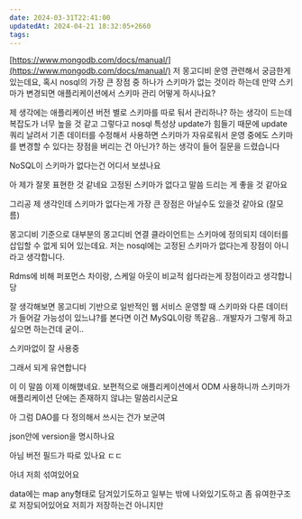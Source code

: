 ```yaml
---
date: 2024-03-31T22:41:00
updatedAt: 2024-04-21 18:32:05+2660
tags: 
---
```


[https://www.mongodb.com/docs/manual/](https://www.mongodb.com/docs/manual/)
저 몽고디비 운영 관련해서 궁금한게 있는데요, 혹시 nosql의 가장 큰 장점 중 하나가 스키마가 없는 것이라 하는데 만약 스키마가 변경되면 애플리케이션에서 스키마 관리 어떻게 하시나요?

제 생각에는 애플리케이션 버전 별로 스키마를 따로 둬서 관리하나? 하는 생각이 드는데 복잡도가 너무 높을 것 같고 그렇다고 nosql 특성상 update가 힘들기 때문에 update 쿼리 날려서 기존 데이터를 수정해서 사용하면 스키마가 자유로워서 운영 중에도 스키마를 변경할 수 있다는 장점을 버리는 건 아닌가? 하는 생각이 들어 질문을 드렸습니다

NoSQL이 스키마가 없다는건 어디서 보셨나요

아 제가 잘못 표현한 것 같네요 고정된 스키마가 없다고 말씀 드리는 게 좋을 것 같아요

그리공 제 생각인데 스키마가 없다는게 가장 큰 장점은 아닐수도 있을것 같아요 (잘모름)

몽고디비 기준으로 대부분의 몽고디비 연결 클라이언트는 스키마에 정의되지 데이터를 삽입할 수 없게 되어 있는데요. 저는 nosql에는 고정된 스키마가 없다는게 장점이 아니라고 생각합니다.

Rdms에 비해 퍼포먼스 차이랑, 스케일 아웃이 비교적 쉽다라는게 장점이라고 생각합니당

잘 생각해보면 몽고디비 기반으로 일반적인 웹 서비스 운영할 때 스키마와 다른 데이터가 들어갈 가능성이 있느냐?를 본다면 이건 MySQL이랑 똑같음.. 개발자가 그렇게 하고 싶으면 하는건데 굳이..

스키마없이 잘 사용중

그래서 되게 유연합니다

이 이 말씀 이제 이해했네요. 보편적으로 애플리케이션에서 ODM 사용하니까 스키마가 애플리케이션 단에는 존재하지 않냐는 말씀리시군요

아 그럼 DAO를 다 정의해서 쓰시는 건가 보군여

json안에 version을 명시하나요

아님 버전 필드가 따로 있나요 ㄷㄷ

아녀 저희 섞여있어요

data에는 map any형태로 담겨있기도하고
일부는 밖에 나와있기도하고 좀 유여한구조로 저장되어있어요
저희가 저장하는건 아니지만